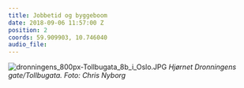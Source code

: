 ```yaml
---
title: Jobbetid og byggeboom
date: 2018-09-06 11:57:00 Z
position: 2
coords: 59.909903, 10.746040
audio_file: 
---
```


![dronningens_800px-Tollbugata_8b_i_Oslo.JPG](/uploads/dronningens_800px-Tollbugata_8b_i_Oslo.JPG)
*Hjørnet Dronningens gate/Tollbugata. Foto: Chris Nyborg*